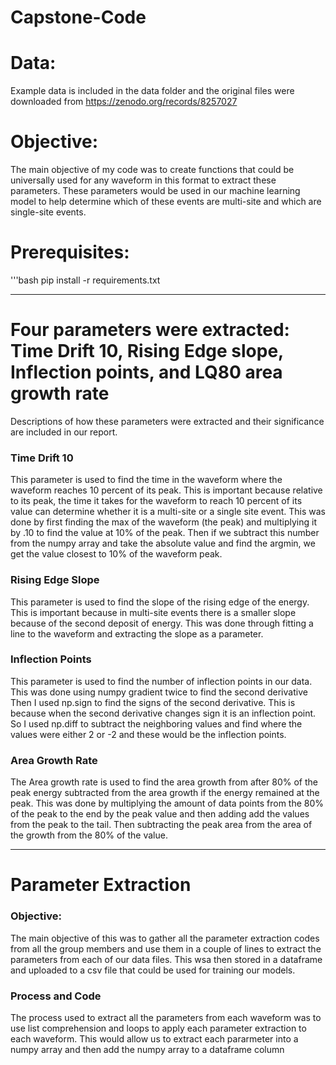 # Capstone-Code
# Data:
Example data is included in the data folder and the original files were downloaded from https://zenodo.org/records/8257027
# Objective:
The main objective of my code was to create functions that could be universally used for any waveform in this format to extract these parameters. These parameters would be used in our machine learning model to help determine which of these events are multi-site and which are single-site events.
# Prerequisites:
'''bash
pip install -r requirements.txt
___
# Four parameters were extracted: Time Drift 10, Rising Edge slope, Inflection points, and LQ80 area growth rate
Descriptions of how these parameters were extracted and their significance are included in our report.
### Time Drift 10
This parameter is used to find the time in the waveform where the waveform reaches 10 percent of its peak. This is important because relative to its peak, the time it takes for the waveform to reach 10 percent of its value can determine whether it is a multi-site or a single site event. This was done by first finding the max of the waveform (the peak) and multiplying it by .10 to find the value at 10% of the peak. Then if we subtract this number from the numpy array and take the absolute value and find the argmin, we get the value closest to 10% of the waveform peak.
### Rising Edge Slope
This parameter is used to find the slope of the rising edge of the energy. This is important because in multi-site events there is a smaller slope because of the second deposit of energy. This was done through fitting a line to the waveform and extracting the slope as a parameter.
### Inflection Points
This parameter is used to find the number of inflection points in our data. This was done using numpy gradient twice to find the second derivative Then I used np.sign to find the signs of the second derivative. This is because when the second derivative changes sign it is an inflection point. So I used np.diff to subtract the neighboring values and find where the values were either 2 or -2 and these would be the inflection points. 
### Area Growth Rate
The Area growth rate is used to find the area growth from after 80% of the peak energy subtracted from the area growth if the energy remained at the peak. This was done by multiplying the amount of data points from the 80% of the peak to the end by the peak value and then adding add the values from the peak to the tail. Then subtracting the peak area from the area of the growth from the 80% of the value.
___
# Parameter Extraction
### Objective:
The main objective of this was to gather all the parameter extraction codes from all the group members and use them in a couple of lines to extract the parameters from each of our data files. This wsa then stored in a dataframe and uploaded to a csv file that could be used for training our models.
### Process and Code
The process used to extract all the parameters from each waveform was to use list comprehension and loops to apply each parameter extraction to each waveform. This would allow us to extract each pararmeter into a numpy array and then add the numpy array to a dataframe column
